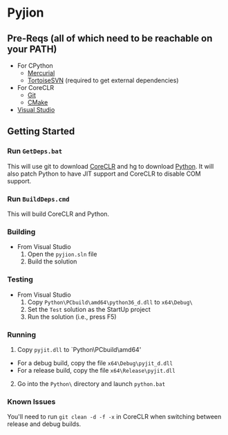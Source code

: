 # Pyjion

## Pre-Reqs (all of which need to be reachable on your PATH)
* For CPython
  * [Mercurial](https://mercurial.selenic.com/)
  * [TortoiseSVN](http://tortoisesvn.net/) (required to get external dependencies)
* For CoreCLR
  * [Git](http://www.git-scm.com/)
  * [CMake](http://www.cmake.org/)
* [Visual Studio](https://www.visualstudio.com/)

## Getting Started

### Run `GetDeps.bat`
This will use git to download [CoreCLR](https://github.com/dotnet/coreclr) and hg to download [Python](https://hg.python.org/cpython).  It will also patch Python to have JIT support and CoreCLR to disable COM support.

### Run `BuildDeps.cmd`
This will build CoreCLR and Python.

### Building
* From Visual Studio
  1. Open the `pyjion.sln` file
  2. Build the solution

### Testing
* From Visual Studio
  1. Copy `Python\PCbuild\amd64\python36_d.dll` to `x64\Debug\`
  2. Set the `Test` solution as the StartUp project
  3. Run the solution (i.e., press F5)

### Running
1. Copy `pyjit.dll` to `Python\PCbuild\amd64\'
  - For a debug build, copy the file `x64\Debug\pyjit_d.dll`
  - For a release build, copy the file `x64\Release\pyjit.dll`
2. Go into the `Python\` directory and launch `python.bat`


### Known Issues
You'll need to run `git clean -d -f -x` in CoreCLR when switching between release and debug builds.